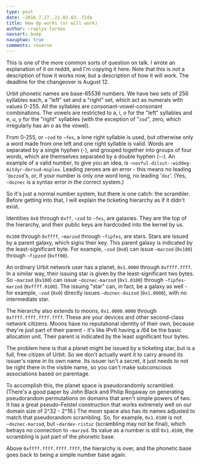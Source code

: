 ```yaml
---
type: post
date: ~2016.7.27..21.03.03..f2da
title: How @p works (or will work)
author: ~raplys-lornex
navsort: bump
navuptwo: true
comments: reverse
---
```


This is one of the more common sorts of question on talk. I wrote an explanation of it on reddit, and I'm copying it here. Note that this is *not* a description of how it works now, but a description of how it will work. The deadline for the changeover is August 12.

Urbit phonetic names are base-65536 numbers. We have two sets of 256 syllables each, a "left" set and a "right" set, which act as numerals with values 0-255. All the syllables are consonant-vowel-consonant combinations. The vowels are restricted to a, i, o for the "left" syllables and e, u, y for the "right" syllables (with the exception of "`zod`", zero, which irregularly has an o as the vowel).

From 0-255, or `~zod` to `~fes`, a lone right syllable is used, but otherwise only a word made from one left and one right syllable is valid. Words are separated by a single hyphen (-), and grouped together into groups of four words, which are themselves separated by a double hyphen (--). An example of a valid number, to give you an idea, is `~novful-dilsut--widdeg-mitdyr-dorsud-miplex`. Leading zeroes are an error - this means no leading '`dozzod`'s, or, if your number is only one word long, no leading '`doz`'. (Yes, `~doznec` is a syntax error in the correct system.)

So it's just a normal number system, but there is one catch: the scrambler. Before getting into that, I will explain the ticketing hierarchy as if it didn't exist.

Identities `0x0` through `0xff`, `~zod` to `~fes`, are galaxies. They are the top of the hierarchy, and their public keys are hardcoded into the kernel by us.

`0x100` through `0xffff`, `~marzod` through `~fipfes`, are stars. Stars are issued by a parent galaxy, which signs their key. This parent galaxy is indicated by the least-significant byte. For example, `~zod` (`0x0`) can issue `~marzod` (`0x100`) through `~fipzod` (`0xff00`).

An ordinary Urbit network user has a planet, `0x1.0000` through `0xffff.ffff`. In a similar way, their issuing star is given by the least-significant two bytes. So `~marzod` (`0x100`) can issue `~doznec-marzod` (`0x1.0100`) through `~fipfes-marzod` (`0xffff.0100`). The issuing "star" can, in fact, be a galaxy as well - for example, `~zod` (`0x0`) directly issues `~doznec-dozzod` (`0x1.0000`), with no intermediate star.

The hierarchy also extends to moons, `0x1.0000.0000` through `0xffff.ffff.ffff.ffff`. These are your devices and other second-class network citizens. Moons have no reputational identity of their own, because they're just part of their parent - it's like IPv6 having a /64 be the basic allocation unit. Their parent is indicated by the least significant four bytes.

The problem here is that a planet might be issued by a ticketing star, but is a full, free citizen of Urbit. So we don't actually want it to carry around its issuer's name in its own name. Its issuer isn't a secret, it just needs to not be right there in the visible name, so you can't make subconscious associations based on parentage.

To accomplish this, the planet space is pseudorandomly scrambled. (There's a good paper by John Black and Philip Rogaway on generating pseudorandom permutations on domains that aren't simple powers of two. It has a great pseudo-Feistel construction that works extremely well on our domain size of 2^32 - 2^16.) The moon space also has its names adjusted to match that pseudorandom scrambling. So, for example, `0x1.0100` is not `~doznec-marzod`, but `~dardev-ristuc` (scrambling may not be final), which betrays no connection to `~marzod`. Its value as a number is still `0x1.0100`, the scrambling is just part of the phonetic base.

Above `0xffff.ffff.ffff.ffff`, the hierarchy is over, and the phonetic base goes back to being a simple number base again.
